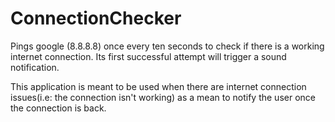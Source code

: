 # ConnectionChecker
Pings google (8.8.8.8) once every ten seconds to check if there is a working internet connection. Its first successful attempt will trigger a sound notification.

This application is meant to be used when there are internet connection issues(i.e: the connection isn't working) as a mean to notify the user once the connection is back.
